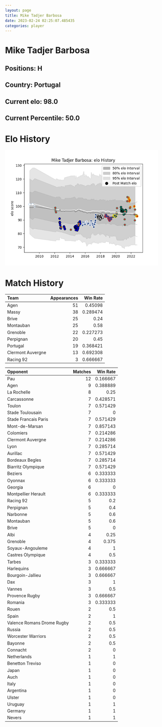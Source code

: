 ```yaml
---  
layout: page  
title: Mike Tadjer Barbosa  
date: 2023-02-24 02:25:07.485435  
categories: player  
---
```

# Mike Tadjer Barbosa

## Positions: H

## Country: Portugal

## Current elo: 98.0

## Current Percentile: 50.0

# Elo History


![elo history](history_MikeTadjerBarbosa.png)
# Match History


| Team              |   Appearances |   Win Rate |
|:------------------|--------------:|-----------:|
| Agen              |            51 |   0.45098  |
| Massy             |            38 |   0.289474 |
| Brive             |            25 |   0.24     |
| Montauban         |            25 |   0.58     |
| Grenoble          |            22 |   0.227273 |
| Perpignan         |            20 |   0.45     |
| Portugal          |            19 |   0.368421 |
| Clermont Auvergne |            13 |   0.692308 |
| Racing 92         |             3 |   0.666667 |

| Opponent                   |   Matches |   Win Rate |
|:---------------------------|----------:|-----------:|
| Pau                        |        12 |   0.166667 |
| Agen                       |         9 |   0.388889 |
| La Rochelle                |         8 |   0.25     |
| Carcassonne                |         7 |   0.428571 |
| Toulon                     |         7 |   0.571429 |
| Stade Toulousain           |         7 |   0        |
| Stade Francais Paris       |         7 |   0.571429 |
| Mont-de-Marsan             |         7 |   0.857143 |
| Colomiers                  |         7 |   0.214286 |
| Clermont Auvergne          |         7 |   0.214286 |
| Lyon                       |         7 |   0.285714 |
| Aurillac                   |         7 |   0.571429 |
| Bordeaux Begles            |         7 |   0.285714 |
| Biarritz Olympique         |         7 |   0.571429 |
| Beziers                    |         6 |   0.333333 |
| Oyonnax                    |         6 |   0.333333 |
| Georgia                    |         6 |   0        |
| Montpellier Herault        |         6 |   0.333333 |
| Racing 92                  |         5 |   0.2      |
| Perpignan                  |         5 |   0.4      |
| Narbonne                   |         5 |   0.6      |
| Montauban                  |         5 |   0.6      |
| Brive                      |         5 |   0        |
| Albi                       |         4 |   0.25     |
| Grenoble                   |         4 |   0.375    |
| Soyaux-Angouleme           |         4 |   1        |
| Castres Olympique          |         4 |   0.5      |
| Tarbes                     |         3 |   0.333333 |
| Harlequins                 |         3 |   0.666667 |
| Bourgoin-Jallieu           |         3 |   0.666667 |
| Dax                        |         3 |   1        |
| Vannes                     |         3 |   0.5      |
| Provence Rugby             |         3 |   0.666667 |
| Romania                    |         3 |   0.333333 |
| Rouen                      |         2 |   0.5      |
| Spain                      |         2 |   1        |
| Valence Romans Drome Rugby |         2 |   0.5      |
| Russia                     |         2 |   0.5      |
| Worcester Warriors         |         2 |   0.5      |
| Bayonne                    |         2 |   0.5      |
| Connacht                   |         2 |   0        |
| Netherlands                |         1 |   1        |
| Benetton Treviso           |         1 |   0        |
| Japan                      |         1 |   0        |
| Auch                       |         1 |   0        |
| Italy                      |         1 |   0        |
| Argentina                  |         1 |   0        |
| Ulster                     |         1 |   0        |
| Uruguay                    |         1 |   1        |
| Germany                    |         1 |   1        |
| Nevers                     |         1 |   1        |